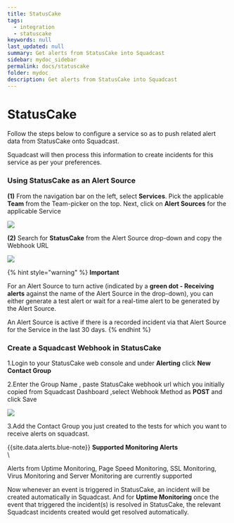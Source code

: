 ```yaml
---
title: StatusCake
tags:
  - integration
  - statuscake
keywords: null
last_updated: null
summary: Get alerts from StatusCake into Squadcast
sidebar: mydoc_sidebar
permalink: docs/statuscake
folder: mydoc
description: Get alerts from StatusCake into Squadcast
---
```


# StatusCake

Follow the steps below to configure a service so as to push related alert data from StatusCake onto Squadcast.

Squadcast will then process this information to create incidents for this service as per your preferences.

### Using StatusCake as an Alert Source

**(1)** From the navigation bar on the left, select **Services**. Pick the applicable **Team** from the Team-picker on the top. Next, click on **Alert Sources** for the applicable Service

![](../../.gitbook/assets/alert\_source\_1.png)

**(2)** Search for **StatusCake** from the Alert Source drop-down and copy the Webhook URL

![](../../.gitbook/assets/statuscake\_1.png)

{% hint style="warning" %}
**Important**

For an Alert Source to turn active (indicated by a **green dot - Receiving alerts** against the name of the Alert Source in the drop-down), you can either generate a test alert or wait for a real-time alert to be generated by the Alert Source.

An Alert Source is active if there is a recorded incident via that Alert Source for the Service in the last 30 days.
{% endhint %}

### Create a Squadcast Webhook in StatusCake

1.Login to your StatusCake web console and under **Alerting** click **New Contact Group**

2.Enter the Group Name , paste StatusCake webhook url which you initially copied from Squadcast Dashboard ,select Webhook Method as **POST** and click Save

![](../../.gitbook/assets/statuscake\_2.png)

3.Add the Contact Group you just created to the tests for which you want to receive alerts on squadcast.

\{{site.data.alerts.blue-note\}} **Supported Monitoring Alerts**\
\\

Alerts from Uptime Monitoring, Page Speed Monitoring, SSL Monitoring, Virus Monitoring and Server Monitoring are currently supported

Now whenever an event is triggered in StatusCake, an incident will be created automatically in Squadcast. And for **Uptime Monitoring** once the event that triggered the incident(s) is resolved in StatusCake, the relevant Squadcast incidents created would get resolved automatically.
